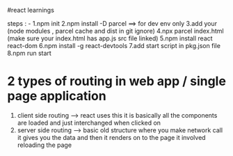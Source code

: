 #react learnings

steps : - 
1.npm init 
2.npm install -D parcel ==> for dev env only
3.add your (node modules , parcel cache and dist in git ignore)
4.npx parcel index.html (make sure your index.html has app.js src file linked)
5.npm install react react-dom
6.npm install -g react-devtools
7.add start script in pkg.json file
8.npm run start

# 2 types of routing in web app / single page application
1. client side routing --> react uses this it is basically all the components are loaded and just interchanged when clicked on
2. server side routing --> basic old structure where you make network call it gives you the data and then it renders on to the page it involved reloading the page